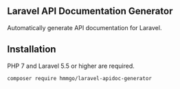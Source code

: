 ## Laravel API Documentation Generator
Automatically generate API documentation for Laravel.

## Installation
PHP 7 and Laravel 5.5 or higher are required.

```sh
composer require hmmgo/laravel-apidoc-generator
```
